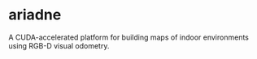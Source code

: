 # ariadne
A CUDA-accelerated platform for building maps of indoor environments using RGB-D visual odometry.

